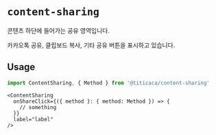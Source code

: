 # `content-sharing`

콘텐츠 하단에 들어가는 공유 영역입니다.

카카오톡 공유, 클립보드 복사, 기타 공유 버튼을 표시하고 있습니다.

## Usage

```javascript
import ContentSharing, { Method } from '@titicaca/content-sharing'
```

```tsx harmony
<ContentSharing
  onShareClick={({ method }: { method: Method }) => {
    // something
  }}
  label="label"
/>
```
